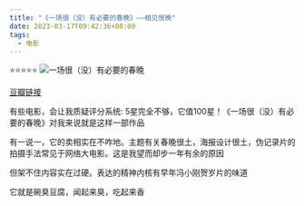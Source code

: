```yaml
---
title: "《一场很（没）有必要的春晚》——相见恨晚"
date: 2023-03-17T09:42:36+08:00
tags:
  - 电影
---
```


⭐️⭐️⭐️⭐️⭐️
![一场很（没）有必要的春晚](/img/movies/a_chunwan.webp)

[豆瓣链接](https://movie.douban.com/subject/35765172/)

有些电影，会让我质疑评分系统: 5星完全不够，它值100星！《一场很（没）有必要的春晚》对我来说就是这样一部作品

有一说一，它的卖相实在不咋地。主题有关春晚很土，海报设计很土，伪记录片的拍摄手法常见于网络大电影。这是我望而却步一年有余的原因

但架不住内容实在过硬。表达的精神内核有早年冯小刚贺岁片的味道

它就是碗臭豆腐，闻起来臭，吃起来香